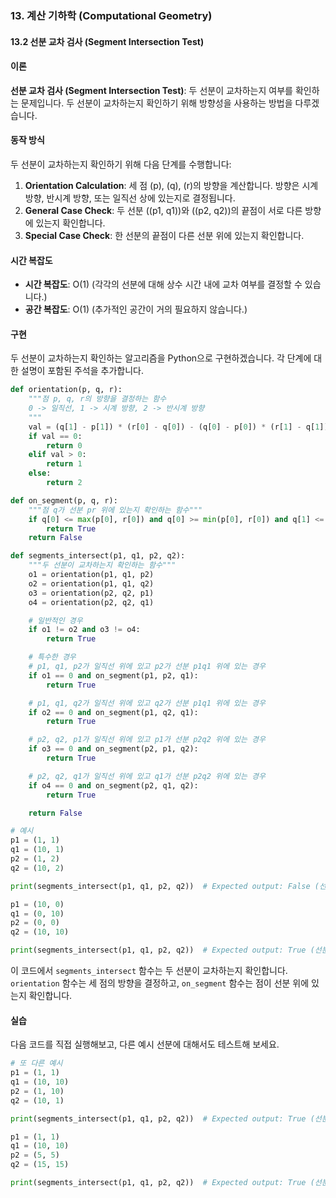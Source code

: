 ### 13. 계산 기하학 (Computational Geometry) 

#### 13.2 선분 교차 검사 (Segment Intersection Test)

#### 이론
**선분 교차 검사 (Segment Intersection Test)**: 두 선분이 교차하는지 여부를 확인하는 문제입니다. 두 선분이 교차하는지 확인하기 위해 방향성을 사용하는 방법을 다루겠습니다.

#### 동작 방식
두 선분이 교차하는지 확인하기 위해 다음 단계를 수행합니다:
1. **Orientation Calculation**: 세 점 \(p\), \(q\), \(r\)의 방향을 계산합니다. 방향은 시계 방향, 반시계 방향, 또는 일직선 상에 있는지로 결정됩니다.
2. **General Case Check**: 두 선분 \((p1, q1)\)와 \((p2, q2)\)의 끝점이 서로 다른 방향에 있는지 확인합니다.
3. **Special Case Check**: 한 선분의 끝점이 다른 선분 위에 있는지 확인합니다.

#### 시간 복잡도
- **시간 복잡도**: O(1) (각각의 선분에 대해 상수 시간 내에 교차 여부를 결정할 수 있습니다.)
- **공간 복잡도**: O(1) (추가적인 공간이 거의 필요하지 않습니다.)

#### 구현
두 선분이 교차하는지 확인하는 알고리즘을 Python으로 구현하겠습니다. 각 단계에 대한 설명이 포함된 주석을 추가합니다.

```python
def orientation(p, q, r):
    """점 p, q, r의 방향을 결정하는 함수
    0 -> 일직선, 1 -> 시계 방향, 2 -> 반시계 방향
    """
    val = (q[1] - p[1]) * (r[0] - q[0]) - (q[0] - p[0]) * (r[1] - q[1])
    if val == 0:
        return 0
    elif val > 0:
        return 1
    else:
        return 2

def on_segment(p, q, r):
    """점 q가 선분 pr 위에 있는지 확인하는 함수"""
    if q[0] <= max(p[0], r[0]) and q[0] >= min(p[0], r[0]) and q[1] <= max(p[1], r[1]) and q[1] >= min(p[1], r[1]):
        return True
    return False

def segments_intersect(p1, q1, p2, q2):
    """두 선분이 교차하는지 확인하는 함수"""
    o1 = orientation(p1, q1, p2)
    o2 = orientation(p1, q1, q2)
    o3 = orientation(p2, q2, p1)
    o4 = orientation(p2, q2, q1)

    # 일반적인 경우
    if o1 != o2 and o3 != o4:
        return True

    # 특수한 경우
    # p1, q1, p2가 일직선 위에 있고 p2가 선분 p1q1 위에 있는 경우
    if o1 == 0 and on_segment(p1, p2, q1):
        return True

    # p1, q1, q2가 일직선 위에 있고 q2가 선분 p1q1 위에 있는 경우
    if o2 == 0 and on_segment(p1, q2, q1):
        return True

    # p2, q2, p1가 일직선 위에 있고 p1가 선분 p2q2 위에 있는 경우
    if o3 == 0 and on_segment(p2, p1, q2):
        return True

    # p2, q2, q1가 일직선 위에 있고 q1가 선분 p2q2 위에 있는 경우
    if o4 == 0 and on_segment(p2, q1, q2):
        return True

    return False

# 예시
p1 = (1, 1)
q1 = (10, 1)
p2 = (1, 2)
q2 = (10, 2)

print(segments_intersect(p1, q1, p2, q2))  # Expected output: False (선분이 교차하지 않음)

p1 = (10, 0)
q1 = (0, 10)
p2 = (0, 0)
q2 = (10, 10)

print(segments_intersect(p1, q1, p2, q2))  # Expected output: True (선분이 교차함)
```

이 코드에서 `segments_intersect` 함수는 두 선분이 교차하는지 확인합니다. `orientation` 함수는 세 점의 방향을 결정하고, `on_segment` 함수는 점이 선분 위에 있는지 확인합니다.

#### 실습
다음 코드를 직접 실행해보고, 다른 예시 선분에 대해서도 테스트해 보세요.

```python
# 또 다른 예시
p1 = (1, 1)
q1 = (10, 10)
p2 = (1, 10)
q2 = (10, 1)

print(segments_intersect(p1, q1, p2, q2))  # Expected output: True (선분이 교차함)

p1 = (1, 1)
q1 = (10, 10)
p2 = (5, 5)
q2 = (15, 15)

print(segments_intersect(p1, q1, p2, q2))  # Expected output: True (선분이 교차하지 않지만 점이 일직선 위에 있음)
```
